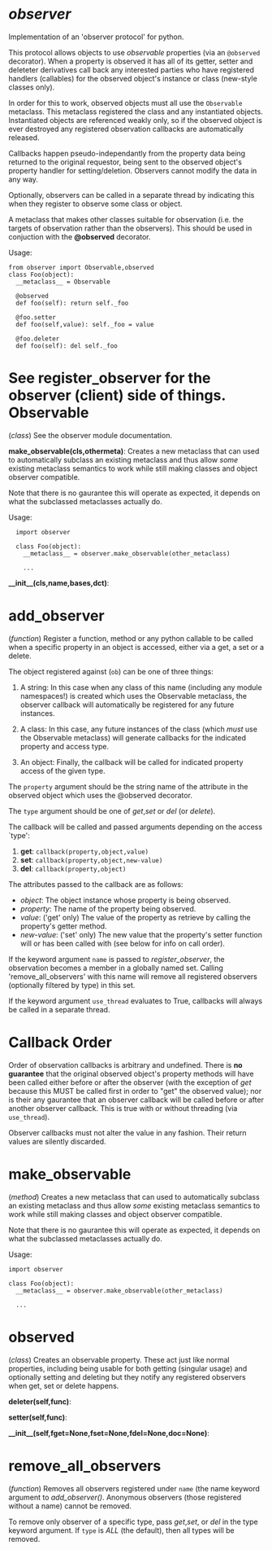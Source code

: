 ***observer***
========
Implementation of an 'observer protocol' for python.

This protocol allows objects to use *observable* properties (via an `@observed` decorator).
When a property is observed it has all of its getter, setter and deleteter derivatives call
back any interested parties who have registered handlers (callables) for the observed
object's instance or class (new-style classes only).

In order for this to work, observed objects must all use the `Observable` metaclass. This metaclass
registered the class and any instantiated objects. Instantiated objects are referenced weakly
only, so if the observed object is ever destroyed any registered observation callbacks
are automatically released.

Callbacks happen pseudo-independantly from the property data being returned to the original
requestor, being sent to the observed object's property handler for setting/deletion. Observers
cannot modify the data in any way.

Optionally, observers can be called in a separate thread by indicating this when they register
to observe some class or object.

A metaclass that makes other classes suitable for observation (i.e. the targets of
observation rather than the observers). This should be used in conjuction with the
**@observed** decorator.

Usage:

    from observer import Observable,observed
    class Foo(object):
      __metaclass__ = Observable

      @observed
      def foo(self): return self._foo

      @foo.setter
      def foo(self,value): self._foo = value

      @foo.deleter
      def foo(self): del self._foo

See **register_observer** for the observer (client) side of things.
Observable
==========
(*class*)
See the observer module documentation.

  **make\_observable(cls,othermeta)**:
  Creates a new metaclass that can used to automatically subclass an existing metaclass
  and thus allow *some* existing metaclass semantics to work while still making classes and
  object observer compatible.

  Note that there is no gaurantee this will operate as expected, it depends on what the subclassed
  metaclasses actually do.

  Usage:

      import observer

      class Foo(object):
        __metaclass__ = observer.make_observable(other_metaclass)

        ...

  **\_\_init\_\_(cls,name,bases,dct)**:


add\_observer
============
(*function*)
Register a function, method or any python callable to be called when a specific
property in an object is accessed, either via a get, a set or a delete.

The object registered against (`ob`) can be one of three things:

1. A string: In this case when any class of this name (including any module namespaces!)
is created which uses the Observable metaclass, the observer callback will automatically
be registered for any future instances.

2. A class: In this case, any future instances of the class (which *must* use the
Observable metaclass) will generate callbacks for the indicated property and access
type.

3. An object: Finally, the callback will be called for indicated property access
of the given type.

The `property` argument should be the string name of the attribute in the observed object
which uses the @observed decorator.

The `type` argument should be one of _get_,_set_ or _del_ (or _delete_).

The callback will be called and passed arguments depending on the access `type':

1. __get__: `callback(property,object,value)`
2. __set__: `callback(property,object,new-value)`
3. __del__: `callback(property,object)`

The attributes passed to the callback are as follows:

* _object_: The object instance whose property is being observed.
* _property_: The name of the property being observed.
* _value_: ('get' only) The value of the property as retrieve by calling the property's getter method.
* _new-value_: ('set' only) The new value that the property's setter function
          will or has been called with (see below for info on call order).

If the keyword argument `name` is passed to _register_observer_, the observation becomes
a member in a globally named set. Calling 'remove_all_observers' with this name
will remove all registered observers (optionally filtered by type) in this set.

If the keyword argument `use_thread` evaluates to True, callbacks will always be called
in a separate thread.

**Callback Order**
==================

Order of observation callbacks is arbitrary and undefined. There is **no guarantee** that
the original observed object's property methods will have been called either before or after
the observer (with the exception of _get_ because this MUST be called first in order to
"get" the observed value); nor is their any gaurantee that an observer callback will be
called before or after another observer callback. This is true with or without threading
(via `use_thread`).

Observer callbacks must not alter the value in any fashion. Their return values are silently
discarded.

make\_observable
===============
(*method*)
Creates a new metaclass that can used to automatically subclass an existing metaclass
and thus allow *some* existing metaclass semantics to work while still making classes and
object observer compatible.

Note that there is no gaurantee this will operate as expected, it depends on what the subclassed
metaclasses actually do.

Usage:

    import observer

    class Foo(object):
      __metaclass__ = observer.make_observable(other_metaclass)

      ...

observed
========
(*class*)
Creates an observable property. These act just like normal properties, including
being usable for both getting (singular usage) and optionally setting and deleting
but they notify any registered observers when get, set or delete happens.

  **deleter(self,func)**:

  **setter(self,func)**:

  **\_\_init\_\_(self,fget=None,fset=None,fdel=None,doc=None)**:


remove\_all\_observers
====================
(*function*)
Removes all observers registered under `name` (the name keyword argument to
*add_observer()*.  Anonymous observers (those registered without a name) cannot
be removed.

To remove only observer of a specific type, pass _get_,_set_, or _del_ in the type
keyword argument. If `type` is _ALL_ (the default), then all types will be removed.
